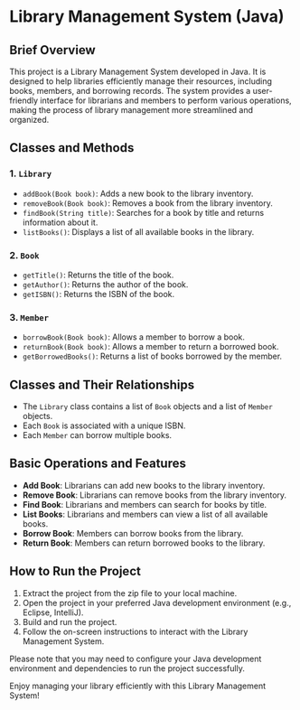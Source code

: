 # Library Management System (Java)

## Brief Overview

This project is a Library Management System developed in Java. It is designed to help libraries efficiently manage their resources, including books, members, and borrowing records. The system provides a user-friendly interface for librarians and members to perform various operations, making the process of library management more streamlined and organized.

## Classes and Methods

### 1. `Library`

- `addBook(Book book)`: Adds a new book to the library inventory.
- `removeBook(Book book)`: Removes a book from the library inventory.
- `findBook(String title)`: Searches for a book by title and returns information about it.
- `listBooks()`: Displays a list of all available books in the library.

### 2. `Book`

- `getTitle()`: Returns the title of the book.
- `getAuthor()`: Returns the author of the book.
- `getISBN()`: Returns the ISBN of the book.

### 3. `Member`

- `borrowBook(Book book)`: Allows a member to borrow a book.
- `returnBook(Book book)`: Allows a member to return a borrowed book.
- `getBorrowedBooks()`: Returns a list of books borrowed by the member.

## Classes and Their Relationships

- The `Library` class contains a list of `Book` objects and a list of `Member` objects.
- Each `Book` is associated with a unique ISBN.
- Each `Member` can borrow multiple books.

## Basic Operations and Features

- **Add Book**: Librarians can add new books to the library inventory.
- **Remove Book**: Librarians can remove books from the library inventory.
- **Find Book**: Librarians and members can search for books by title.
- **List Books**: Librarians and members can view a list of all available books.
- **Borrow Book**: Members can borrow books from the library.
- **Return Book**: Members can return borrowed books to the library.

## How to Run the Project

1. Extract the project from the zip file to your local machine.
2. Open the project in your preferred Java development environment (e.g., Eclipse, IntelliJ).
3. Build and run the project.
4. Follow the on-screen instructions to interact with the Library Management System.

Please note that you may need to configure your Java development environment and dependencies to run the project successfully.

Enjoy managing your library efficiently with this Library Management System!

